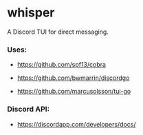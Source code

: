 # whisper
A Discord TUI for direct messaging.



### Uses:
- https://github.com/spf13/cobra

- https://github.com/bwmarrin/discordgo

- https://github.com/marcusolsson/tui-go

### Discord API:
- https://discordapp.com/developers/docs/

